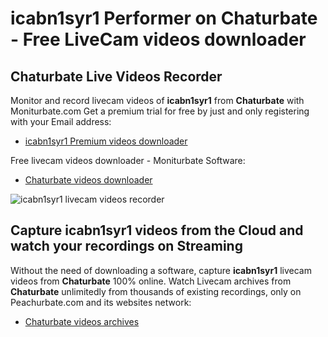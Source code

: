 # icabn1syr1 Performer on Chaturbate - Free LiveCam videos downloader

## Chaturbate Live Videos Recorder

Monitor and record livecam videos of **icabn1syr1** from **Chaturbate** with Moniturbate.com
Get a premium trial for free by just and only registering with your Email address:
* [icabn1syr1 Premium videos downloader](https://moniturbate.com/request-demo-licence-key.html)

Free livecam videos downloader - Moniturbate Software:
* [Chaturbate videos downloader](https://moniturbate.com/moniturbate-download-software.html)

![icabn1syr1 livecam videos recorder](https://peachurnet.com/templates/moniturbate-software.png)


## Capture icabn1syr1 videos from the Cloud and watch your recordings on Streaming

Without the need of downloading a software, capture **icabn1syr1** livecam videos from **Chaturbate** 100% online.
Watch Livecam archives from **Chaturbate** unlimitedly from thousands of existing recordings, only on Peachurbate.com and its websites network:
* [Chaturbate videos archives](https://peachurnet.com/)